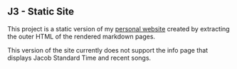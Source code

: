 ## J3 - Static Site
This project is a static version of my [personal website](https://gitlab.com/j3x/site) created by extracting the outer HTML of the rendered markdown pages.

This version of the site currently does not support the info page that displays Jacob Standard Time and recent songs.